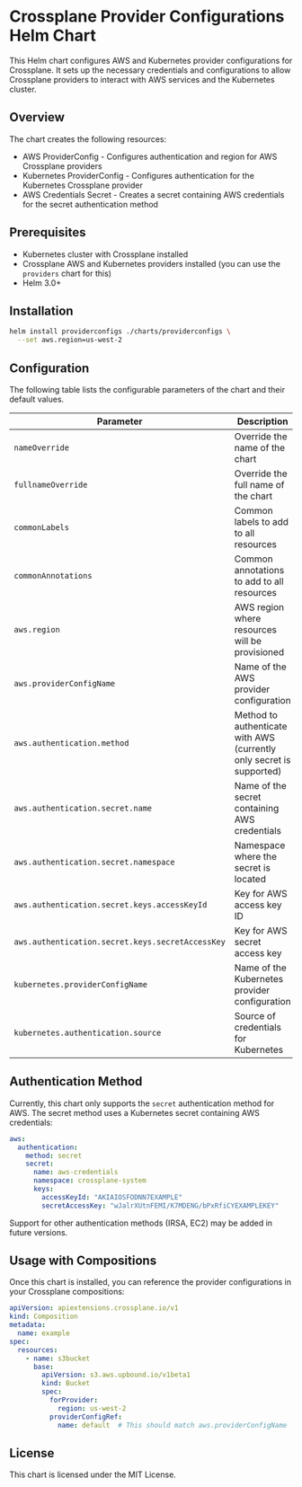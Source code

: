 # Crossplane Provider Configurations Helm Chart

This Helm chart configures AWS and Kubernetes provider configurations for Crossplane. It sets up the necessary credentials and configurations to allow Crossplane providers to interact with AWS services and the Kubernetes cluster.

## Overview

The chart creates the following resources:

- AWS ProviderConfig - Configures authentication and region for AWS Crossplane providers
- Kubernetes ProviderConfig - Configures authentication for the Kubernetes Crossplane provider
- AWS Credentials Secret - Creates a secret containing AWS credentials for the secret authentication method

## Prerequisites

- Kubernetes cluster with Crossplane installed
- Crossplane AWS and Kubernetes providers installed (you can use the `providers` chart for this)
- Helm 3.0+

## Installation

```bash
helm install providerconfigs ./charts/providerconfigs \
  --set aws.region=us-west-2
```

## Configuration

The following table lists the configurable parameters of the chart and their default values.

| Parameter | Description | Default |
|-----------|-------------|---------|
| `nameOverride` | Override the name of the chart | `""` |
| `fullnameOverride` | Override the full name of the chart | `""` |
| `commonLabels` | Common labels to add to all resources | `{}` |
| `commonAnnotations` | Common annotations to add to all resources | `{}` |
| `aws.region` | AWS region where resources will be provisioned | `us-west-2` |
| `aws.providerConfigName` | Name of the AWS provider configuration | `default` |
| `aws.authentication.method` | Method to authenticate with AWS (currently only secret is supported) | `secret` |
| `aws.authentication.secret.name` | Name of the secret containing AWS credentials | `aws-credentials` |
| `aws.authentication.secret.namespace` | Namespace where the secret is located | `crossplane-system` |
| `aws.authentication.secret.keys.accessKeyId` | Key for AWS access key ID | `aws_access_key_id` |
| `aws.authentication.secret.keys.secretAccessKey` | Key for AWS secret access key | `aws_secret_access_key` |
| `kubernetes.providerConfigName` | Name of the Kubernetes provider configuration | `default` |
| `kubernetes.authentication.source` | Source of credentials for Kubernetes | `InjectedIdentity` |

## Authentication Method

Currently, this chart only supports the `secret` authentication method for AWS. The secret method uses a Kubernetes secret containing AWS credentials:

```yaml
aws:
  authentication:
    method: secret
    secret:
      name: aws-credentials
      namespace: crossplane-system
      keys:
        accessKeyId: "AKIAIOSFODNN7EXAMPLE"
        secretAccessKey: "wJalrXUtnFEMI/K7MDENG/bPxRfiCYEXAMPLEKEY"
```

Support for other authentication methods (IRSA, EC2) may be added in future versions.

## Usage with Compositions

Once this chart is installed, you can reference the provider configurations in your Crossplane compositions:

```yaml
apiVersion: apiextensions.crossplane.io/v1
kind: Composition
metadata:
  name: example
spec:
  resources:
    - name: s3bucket
      base:
        apiVersion: s3.aws.upbound.io/v1beta1
        kind: Bucket
        spec:
          forProvider:
            region: us-west-2
          providerConfigRef:
            name: default  # This should match aws.providerConfigName
```

## License

This chart is licensed under the MIT License.
